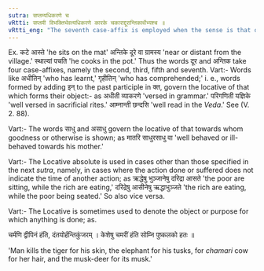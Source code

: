 ```yaml
---
sutra: सप्तम्यधिकरणे च
vRtti: सप्तमी विभक्तिर्भवत्यधिकरणे कारके चकाराद्दूरान्तिकार्थेभ्यश्च ॥
vRtti_eng: "The seventh case-affix is employed when the sense is that of location (I. 4. 45) as well as after the words meaning 'distant' or 'near'."
---
```

Ex. कटे आस्ते 'he sits on the mat' अन्तिके दूरे वा ग्रामस्य 'near or distant from the village.' स्थाल्यां पचति 'he cooks in the pot.' Thus the words दूर and अन्तिक take four case-affixes, namely the second, third, fifth and seventh.
Vart:- Words like अधीतिन् 'who has learnt,' गृहीतिन् 'who has comprehended;' i. e., words formed by adding इन् to the past participle in क्त, govern the locative of that which forms their object:- as अधीती व्याकरणे 'versed in grammar.' परिगणिती यज्ञिके 'well versed in sacrificial rites.' आम्नान्ती छन्दसि 'well read in the _Veda_.' See (V. 2. 88).

Vart:- The words साधु and असाधु govern the locative of that towards whom goodness or otherwise is shown; as मातरि साधुरसाधु वा 'well behaved or ill-behaved towards his mother.'

Vart:- The Locative absolute is used in cases other than those specified in the next _sutra_, namely, in cases where the action done or suffered does not indicate the time of another action; as ऋद्धेषु भुञ्जानेषु दरिद्रा आसते 'the poor are sitting, while the rich are eating,' दरिद्रेषु आसीनेषु ऋद्धाभुञ्जते 'the rich are eating, while the poor being seated.' So also vice versa.

Vart:- The Locative is sometimes used to denote the object or purpose for which anything is done; as.

चर्मणि द्वीपिनं हंति, दंतयोर्हन्तिकुंजरम् ।
केशेषु चमरीं हंति सोम्नि पुष्कलको हतः ॥

'Man kills the tiger for his skin, the elephant for his tusks, for _chamari_ cow for her hair, and the musk-deer for its musk.'
